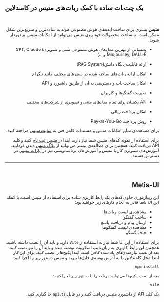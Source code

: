 ## یک چت‌بات ساده با کمک ربات‌های متیس در کامندلاین

<br>

<div  dir="rtl">

**متیس** بستری برای ساخت ایده‌های هوش مصنوعی مولد به ساده‌ترین و سریع‌ترین شکل ممکن است. با ساخت محصولات خود روی متیس می‌توانید از امکانات متیس برخوردار شوید.

- پشتیبانی از بهترین مدل‌های هوش مصنوعی متنی و تصویری(GPT, Claude, Midjourney, DALL-E و ...)

- ارائه قابلیت پایگاه دانش(RAG System)

- امکان ارائه‌ ربات‌های ساخته شده در بسترهای مختلف مانند تلگرام

- امکان ساخت بات و دسترسی به آن از طریق داشبورد و API

- مدیریت گفتگوها و کاربران

- API یکسان برای تمام مدل‌های متنی و تصویری از شرکت‌های مختلف

- امکان پرداخت ریالی

- روش پرداخت Pay-as-You-Go

برای مشاهده‌ی سایر امکانات متیس و مستندات کامل فنی به [سایت متیس](https://metisai.ir) مراجعه کنید.

برای استفاده از نمونه‌ کدهای متیس شما نیاز دارید ابتدا در [متیس ثبت نام](https://console.metisai.ir) کنید  و کلید API دریافت کنید.
همچنین برای مطالعه‌ی بیشتر می‌توانید از [بلاگ متیس](https://metisai.ir/blog) دیدن فرمایید.
آموزش‌های تصویری کار با متیس و آموزش‌های برنامه‌نویسی نیز در [آپارات متیس](https://www.aparat.com/metis_ai) در دسترس هستند.

---

<br>

## Metis-UI

این ریپازیتوری حاوی کدهای یک رابط کاربری ساده برای استفاده از متیس است. با کمک این UI شما قادر به انجام کارهای زیر خواهید بود:

- مشاهده‌ی لیست ربات‌ها
- ساخت گفتگو
- ارسال پیام و دریافت پاسخ
- مشاهده‌ی لیست گفتگوها
- حذف گفتگو

برای استفاده از این UI شما نیاز به استفاده از `Vite`   دارید و باید آن را نصب داشته باشید. همچنین این رابط کاربری به زبان تایپ اسکریپت نوشته شده و باید آن را نیز نصب کنید.
بعد از نصب نیازمندی‌های یاد شده کافی است ابتدا پکیج‌ها را نصب کنید. برای این کار ابتدا محل کامندلاین را به آدرس پوشه‌ی فایل‌ها ببرید و سپس دستور زیر را اجرا کنید:

``` npm install ```

بعد از نصب پکیج‌ها می‌توانید برنامه را با دستور زیر اجرا کنید:

``` vite ```

یک کلید API از داشبورد متیس دریافت کنید و در فایل `api.ts` جا گذاری کنید.

</div>